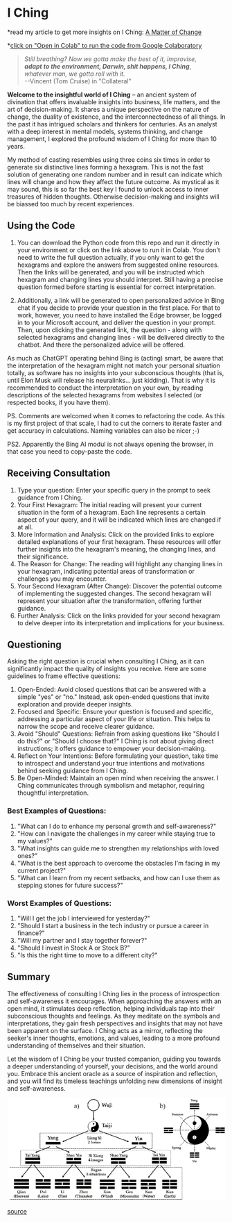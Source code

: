 # I Ching

*read my article to get more insights on I Ching: 
[A Matter of Change](https://www.linkedin.com/pulse/matter-change-enhancing-resilience-embracing-i-ching-michael-talarek)

*[click on "Open in Colab" to run the code from Google Colaboratory](https://github.com/catch-twenty2/iching/blob/main/iching_two.ipynb)


> *Still breathing? Now we gotta make the best of it, improvise,* <br>
> ***adapt to the environment, Darwin, shit happens, I Ching***, <br>
> *whatever man, we gotta roll with it.* <br>
> --Vincent (Tom Cruise) in "Collateral"

**Welcome to the insightful world of I Ching** – an ancient system of divination that offers invaluable insights into business, life matters, and the art of decision-making. It shares a unique perspective on the nature of change, the duality of existence, and the interconnectedness of all things. In the past it has intrigued scholars and thinkers for centuries. As an analyst with a deep interest in mental models, systems thinking, and change management, I explored the profound wisdom of I Ching for more than 10 years.

My method of casting resembles using three coins six times in order to generate six distinctive lines forming a hexagram. This is not the fast solution of generating one random number and in result can indicate which lines will change and how they affect the future outcome. As mystical as it may sound, this is so far the best key I found to unlock access to inner treasures of hidden thoughts. Otherwise decision-making and insights will be biassed too much by recent experiences.

## Using the Code
1. You can download the Python code from this repo and run it directly in your environment or click on the link above to run it in Colab. You don't need to write the full question actually, if you only want to get the hexagrams and explore the answers from suggested online resources. Then the links will be generated, and you will be instructed which hexagram and changing lines you should interpret. Still having a precise question formed before starting is essential for correct interpretation.

2. Additionally, a link will be generated to open personalized advice in Bing chat if you decide to provide your question in the first place. For that to work, however, you need to have installed the Edge browser, be logged in to your Microsoft account, and deliver the question in your prompt. Then, upon clicking the generated link, the question - along with selected hexagrams and changing lines - will be delivered directly to the chatbot. And there the personalized advice will be offered.

As much as ChatGPT operating behind Bing is (acting) smart, be aware that the interpretation of the hexagram might not match your personal situation totally, as software has no insights into your subconscious thoughts (that is, until Elon Musk will release his neuralinks... just kidding). That is why it is recommended to conduct the interpretation on your own, by reading descriptions of the selected hexagrams from websites I selected (or respected books, if you have them).

PS. Comments are welcomed when it comes to refactoring the code. As this is my first project of that scale, I had to cut the corners to iterate faster and get accuracy in calculations. Naming variables can also be nicer ;-)

PS2. Apparently the Bing AI modul is not always opening the browser, in that case you need to copy-paste the code.

## Receiving Consultation
1. Type your question: Enter your specific query in the prompt to seek guidance from I Ching.
2. Your First Hexagram: The initial reading will present your current situation in the form of a hexagram. Each line represents a certain aspect of your query, and it will be indicated which lines are changed if at all.
3. More Information and Analysis: Click on the provided links to explore detailed explanations of your first hexagram. These resources will offer further insights into the hexagram's meaning, the changing lines, and their significance.
4. The Reason for Change: The reading will highlight any changing lines in your hexagram, indicating potential areas of transformation or challenges you may encounter.
5. Your Second Hexagram (After Change): Discover the potential outcome of implementing the suggested changes. The second hexagram will represent your situation after the transformation, offering further guidance.
6. Further Analysis: Click on the links provided for your second hexagram to delve deeper into its interpretation and implications for your business.

## Questioning
Asking the right question is crucial when consulting I Ching, as it can significantly impact the quality of insights you receive. Here are some guidelines to frame effective questions:
1. Open-Ended: Avoid closed questions that can be answered with a simple "yes" or "no." Instead, ask open-ended questions that invite exploration and provide deeper insights.
2. Focused and Specific: Ensure your question is focused and specific, addressing a particular aspect of your life or situation. This helps to narrow the scope and receive clearer guidance.
3. Avoid "Should" Questions: Refrain from asking questions like "Should I do this?" or "Should I choose that?" I Ching is not about giving direct instructions; it offers guidance to empower your decision-making.
4. Reflect on Your Intentions: Before formulating your question, take time to introspect and understand your true intentions and motivations behind seeking guidance from I Ching.
5. Be Open-Minded: Maintain an open mind when receiving the answer. I Ching communicates through symbolism and metaphor, requiring thoughtful interpretation.

### Best Examples of Questions:
1. "What can I do to enhance my personal growth and self-awareness?"
2. "How can I navigate the challenges in my career while staying true to my values?"
3. "What insights can guide me to strengthen my relationships with loved ones?"
4. "What is the best approach to overcome the obstacles I'm facing in my current project?"
5. "What can I learn from my recent setbacks, and how can I use them as stepping stones for future success?"

### Worst Examples of Questions:
1. "Will I get the job I interviewed for yesterday?"
2. "Should I start a business in the tech industry or pursue a career in finance?"
3. "Will my partner and I stay together forever?"
4. "Should I invest in Stock A or Stock B?"
5. "Is this the right time to move to a different city?"

## Summary
The effectiveness of consulting I Ching lies in the process of introspection and self-awareness it encourages. When approaching the answers with an open mind, it stimulates deep reflection, helping individuals tap into their subconscious thoughts and feelings. As they meditate on the symbols and interpretations, they gain fresh perspectives and insights that may not have been apparent on the surface. I Ching acts as a mirror, reflecting the seeker's inner thoughts, emotions, and values, leading to a more profound understanding of themselves and their situation.

Let the wisdom of I Ching be your trusted companion, guiding you towards a deeper understanding of yourself, your decisions, and the world around you. Embrace this ancient oracle as a source of inspiration and reflection, and you will find its timeless teachings unfolding new dimensions of insight and self-awareness. 

![The creation of "yin yang" and "Bagua" (a); the "Taiji" symbol (b).](iching_creation.png)

[source](https://www.researchgate.net/figure/The-creation-of-yin-yang-and-Bagua-a-the-Taiji-symbol-b_fig1_349717685)
